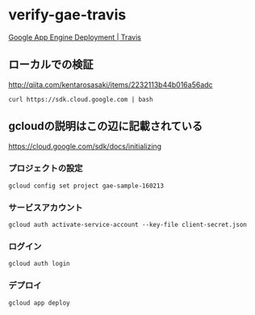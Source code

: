 # verify-gae-travis
[Google App Engine Deployment | Travis](https://docs.travis-ci.com/user/deployment/google-app-engine/)

## ローカルでの検証
http://qiita.com/kentarosasaki/items/2232113b44b016a56adc

```
curl https://sdk.cloud.google.com | bash
```


## gcloudの説明はこの辺に記載されている
https://cloud.google.com/sdk/docs/initializing

### プロジェクトの設定
```
gcloud config set project gae-sample-160213
```

### サービスアカウント
```
gcloud auth activate-service-account --key-file client-secret.json
```

### ログイン
```
gcloud auth login
```

### デプロイ
```
gcloud app deploy
```
